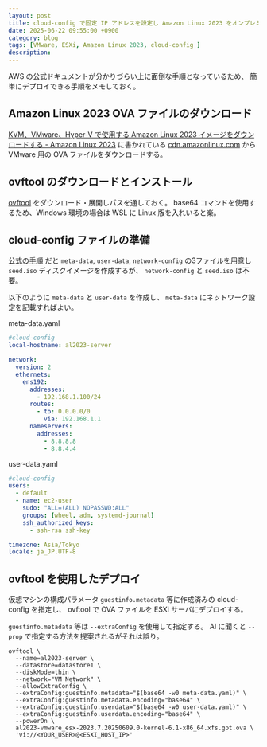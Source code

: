 ```yaml
---
layout: post
title: cloud-config で固定 IP アドレスを設定し Amazon Linux 2023 をオンプレミスの VMware ESXi サーバ上にデプロイする
date: 2025-06-22 09:55:00 +0900
category: blog
tags: [VMware, ESXi, Amazon Linux 2023, cloud-config ]
description:
---
```


AWS の公式ドキュメントが分かりづらい上に面倒な手順となっているため、
簡単にデプロイできる手順をメモしておく。

## Amazon Linux 2023 OVA ファイルのダウンロード

[KVM、VMware、Hyper-V で使用する Amazon Linux 2023 イメージをダウンロードする - Amazon Linux 2023](https://docs.aws.amazon.com/ja_jp/linux/al2023/ug/outside-ec2-download.html)
に書かれている
[cdn.amazonlinux.com](https://cdn.amazonlinux.com/al2023/os-images/latest/)
から VMware 用の OVA ファイルをダウンロードする。

## ovftool のダウンロードとインストール

[ovftool](https://developer.broadcom.com/tools/open-virtualization-format-ovf-tool/latest)
をダウンロード・展開しパスを通しておく。
base64 コマンドを使用するため、Windows 環境の場合は WSL に Linux 版を入れいると楽。

## cloud-config ファイルの準備

[公式の手順](https://docs.aws.amazon.com/ja_jp/linux/al2023/ug/seed-iso.html)
だと `meta-data`, `user-data`, `network-config` の3ファイルを用意し
`seed.iso` ディスクイメージを作成するが、
`network-config` と `seed.iso` は不要。

以下のように `meta-data` と `user-data` を作成し、
`meta-data` にネットワーク設定を記載すればよい。

meta-data.yaml
```yaml
#cloud-config
local-hostname: al2023-server

network:
  version: 2
  ethernets:
    ens192:
      addresses:
        - 192.168.1.100/24
      routes:
        - to: 0.0.0.0/0
          via: 192.168.1.1
      nameservers:
        addresses:
          - 8.8.8.8
          - 8.8.4.4
```

user-data.yaml
```yaml
#cloud-config
users:
  - default
  - name: ec2-user
    sudo: "ALL=(ALL) NOPASSWD:ALL"
    groups: [wheel, adm, systemd-journal]
    ssh_authorized_keys:
      - ssh-rsa ssh-key

timezone: Asia/Tokyo
locale: ja_JP.UTF-8
```

## ovftool を使用したデプロイ

仮想マシンの構成パラメータ `guestinfo.metadata` 等に作成済みの cloud-config を指定し、
ovftool で OVA ファイルを ESXi サーバにデプロイする。

`guestinfo.metadata` 等は `--extraConfig` を使用して指定する。
AI に聞くと `--prop` で指定する方法を提案されるがそれは誤り。

```shell
ovftool \
  --name=al2023-server \
  --datastore=datastore1 \
  --diskMode=thin \
  --network="VM Network" \
  --allowExtraConfig \
  --extraConfig:guestinfo.metadata="$(base64 -w0 meta-data.yaml)" \
  --extraConfig:guestinfo.metadata.encoding="base64" \
  --extraConfig:guestinfo.userdata="$(base64 -w0 user-data.yaml)" \
  --extraConfig:guestinfo.userdata.encoding="base64" \
  --powerOn \
  al2023-vmware_esx-2023.7.20250609.0-kernel-6.1-x86_64.xfs.gpt.ova \
  'vi://<YOUR_USER>@<ESXI_HOST_IP>'
```
